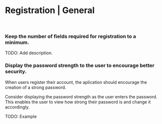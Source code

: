 # Registration | General
<br>


### Keep the number of fields required for registration to a minimum.

TODO: Add description.
<br>



### Display the password strength to the user to encourage better security.

When users register their account, the aplication should encourage the creation of a strong password.

Consider displaying the password strength as the user enters the password. This enables the user to view how strong their password is and change it accordingly.


TODO: Example

<br>


